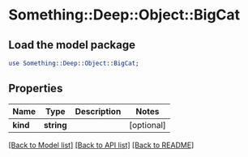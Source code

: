 # Something::Deep::Object::BigCat

## Load the model package
```perl
use Something::Deep::Object::BigCat;
```

## Properties
Name | Type | Description | Notes
------------ | ------------- | ------------- | -------------
**kind** | **string** |  | [optional] 

[[Back to Model list]](../README.md#documentation-for-models) [[Back to API list]](../README.md#documentation-for-api-endpoints) [[Back to README]](../README.md)


